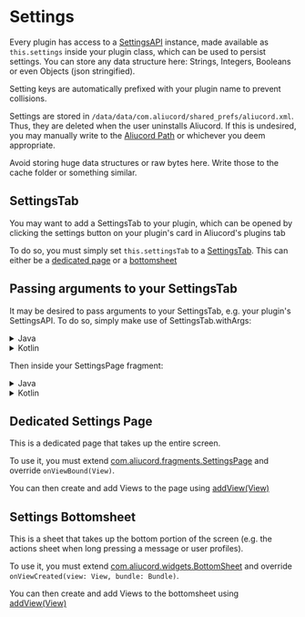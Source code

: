 # Settings

Every plugin has access to a [SettingsAPI](https://aliucord.github.io/dokka/html/-aliucord/com.aliucord.api/-settings-a-p-i) instance, 
made available as `this.settings` inside your plugin class, 
which can be used to persist settings. You can store any data structure here: Strings, Integers, Booleans or even Objects (json stringified).

Setting keys are automatically prefixed with your plugin name to prevent collisions.

Settings are stored in `/data/data/com.aliucord/shared_prefs/aliucord.xml`. Thus, they are deleted when the user uninstalls Aliucord.
If this is undesired, you may manually write to the [Aliucord Path](https://aliucord.github.io/dokka/html/-aliucord/com.aliucord/-constants/-b-a-s-e_-p-a-t-h.html)
or whichever you deem appropriate.

Avoid storing huge data structures or raw bytes here. Write those to the cache folder or something similar.


## SettingsTab

You may want to add a SettingsTab to your plugin, which can be opened by clicking the settings button on your plugin's card in 
Aliucord's plugins tab

To do so, you must simply set `this.settingsTab` to a [SettingsTab](https://aliucord.github.io/dokka/html/-aliucord/com.aliucord.entities/-plugin/-settings-tab). 
This can either be a [dedicated page](#Dedicated-Settings-Page) or a [bottomsheet](#Settings-Bottomsheet)

## Passing arguments to your SettingsTab

It may be desired to pass arguments to your SettingsTab, e.g. your plugin's SettingsAPI. 
To do so, simply make use of SettingsTab.withArgs:

<details>
<summary>Java</summary>
<br>

```java
public class MyPlugin extends Plugin {
    public MyPlugin() {
        settingsTab = new SettingsTab(MySettingsPage.class).withArgs(settings);
    }
}
```
</details>

<details>
<summary>Kotlin</summary>
<br>

```kt
class MyPlugin : Plugin() {
    init {
        settingsTab = SettingsTab(MySettingsPage::class.java).withArgs(settings)
    }
}
```
</details>

Then inside your SettingsPage fragment:

<details>
<summary>Java</summary>
<br>

```java
public class MySettingsPage extends SettingsPage {
    private final SettingsAPI mSettings;
    
    public MySettingsPage(SettingsAPI settings) {
        mSettings = settings;
    }
}
```
</details>

<details>
<summary>Kotlin</summary>
<br>

```kt
class MySettingsPage(val mSettings: SettingsAPI) : SettingsPage() {
    
}
```
</details>


## Dedicated Settings Page

This is a dedicated page that takes up the entire screen.

To use it, you must extend 
[com.aliucord.fragments.SettingsPage](https://aliucord.github.io/dokka/html/-aliucord/com.aliucord.fragments/-settings-page)
and override `onViewBound(View)`. 

You can then create and add Views to the page using 
[addView(View)](https://aliucord.github.io/dokka/html/-aliucord/com.aliucord.fragments/-settings-page/add-view.html)


## Settings Bottomsheet

This is a sheet that takes up the bottom portion of the screen (e.g. the actions sheet when long pressing a message or user profiles).

To use it, you must extend [com.aliucord.widgets.BottomSheet](https://aliucord.github.io/dokka/html/-aliucord/com.aliucord.widgets/-bottom-sheet)
and override `onViewCreated(view: View, bundle: Bundle)`.

You can then create and add Views to the bottomsheet using
[addView(View)](https://aliucord.github.io/dokka/html/-aliucord/com.aliucord.widgets/-bottom-sheet/add-view.html)

